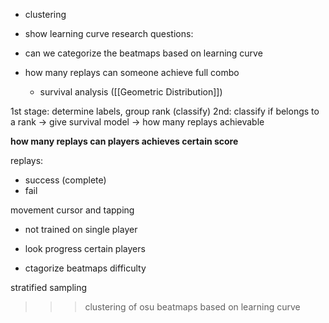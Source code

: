 
- clustering




- show learning curve
research questions:
- can we categorize the beatmaps based on learning curve
- how many replays can someone achieve full combo
	- survival analysis ([[Geometric Distribution]])

1st stage: determine labels, group rank (classify)
2nd: classify if belongs to a rank -> give survival model -> how many replays achievable

**how many replays can players achieves certain score**

replays:
- success (complete)
- fail

movement cursor and tapping



- not trained on single player



- look progress certain players
- ctagorize beatmaps difficulty

stratified sampling




>>> clustering of osu beatmaps based on learning curve
